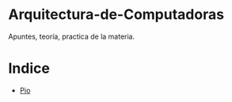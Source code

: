 # Arquitectura-de-Computadoras
Apuntes, teoría, practica de la materia.


Indice
========================
* [Pio](./Teoria/Pio.md)





